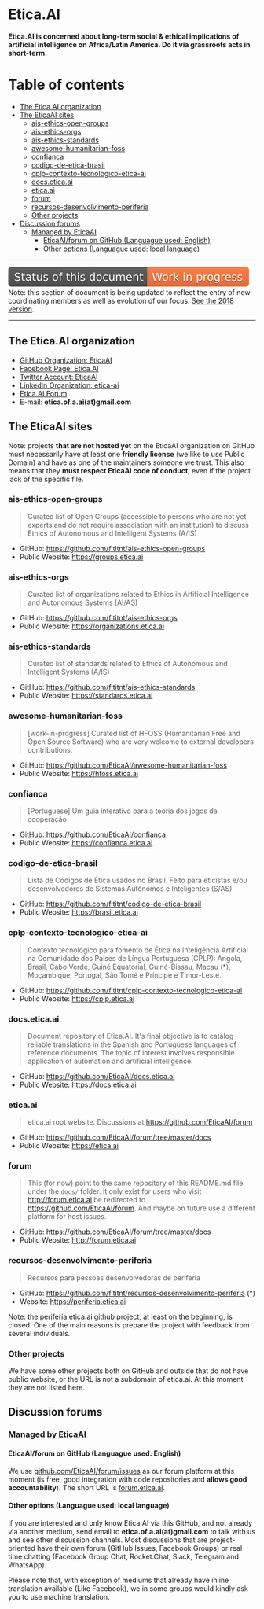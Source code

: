 # Etica.AI
**Etica.AI is concerned about long-term social & ethical implications of artificial intelligence on Africa/Latin America. Do it via grassroots acts in short-term.**

# Table of contents

<!-- TOC depthFrom:2 depthTo:5 -->

- [The Etica.AI organization](#the-eticaai-organization)
- [The EticaAI sites](#the-eticaai-sites)
    - [ais-ethics-open-groups](#ais-ethics-open-groups)
    - [ais-ethics-orgs](#ais-ethics-orgs)
    - [ais-ethics-standards](#ais-ethics-standards)
    - [awesome-humanitarian-foss](#awesome-humanitarian-foss)
    - [confianca](#confianca)
    - [codigo-de-etica-brasil](#codigo-de-etica-brasil)
    - [cplp-contexto-tecnologico-etica-ai](#cplp-contexto-tecnologico-etica-ai)
    - [docs.etica.ai](#docseticaai)
    - [etica.ai](#eticaai)
    - [forum](#forum)
    - [recursos-desenvolvimento-periferia](#recursos-desenvolvimento-periferia)
    - [Other projects](#other-projects)
- [Discussion forums](#discussion-forums)
    - [Managed by EticaAI](#managed-by-eticaai)
        - [EticaAI/forum on GitHub (Languague used: English)](#eticaaiforum-on-github-languague-used-english)
        - [Other options (Languague used: local language)](#other-options-languague-used-local-language)

<!-- /TOC -->

-----

![Status of this document: Work in progress](docs/img/badges/status-work-in-progress.svg)
Note: this section of document is being updated to reflect the entry of new
coordinating members as well as evolution of our focus.
[See the 2018 version](https://github.com/EticaAI/forum/releases/tag/v2018).

-----

## The Etica.AI organization
- [GitHub Organization: EticaAI](https://github.com/EticaAI)
- [Facebook Page: Etica.AI](https://www.facebook.com/EticaAI)
- [Twitter Account: EticaAI](https://twitter.com/EticaAI)
- [LinkedIn Organization: etica-ai](https://www.linkedin.com/company/etica-ai/)
- [Etica.AI Forum](https://github.com/EticaAI/forum/issues?q=is%3Aissue+is%3Aopen+sort%3Aupdated-desc)
- E-mail: **etica.of.a.ai(at)gmail.com**

## The EticaAI sites
<!--
Note: some projects can go forward, others can be archived without advancing
incubation phase. **We do not delete them**, but we can move to another
organization or person account or, in special for ideas that were very complex,
eventualy they become reference for a more mature project.
-->

Note: projects **that are not hosted yet** on the EticaAI organization on
GitHub must necessarily have at least one **friendly license** (we like to use
Public Domain) and have as one of the maintainers someone we trust. This also
means that they **must respect EticaAI code of conduct**, even if the project
lack of the specific file.

### ais-ethics-open-groups
> Curated list of Open Groups (accessible to persons who are not yet experts
and do not require association with an institution) to discuss Ethics of
Autonomous and Intelligent Systems (A/IS)

- GitHub: <https://github.com/fititnt/ais-ethics-open-groups>
- Public Website: <https://groups.etica.ai>

### ais-ethics-orgs
> Curated list of organizations related to Ethics in Artificial Intelligence and
Autonomous Systems (AI/AS)

- GitHub: <https://github.com/fititnt/ais-ethics-orgs>
- Public Website: <https://organizations.etica.ai>

### ais-ethics-standards
> Curated list of standards related to Ethics of Autonomous and Intelligent
Systems (A/IS)

- GitHub: <https://github.com/fititnt/ais-ethics-standards>
- Public Website: <https://standards.etica.ai>

### awesome-humanitarian-foss
> [work-in-progress] Curated list of HFOSS (Humanitarian Free and Open Source
Software) who are very welcome to external developers contributions.

- GitHub: <https://github.com/EticaAI/awesome-humanitarian-foss>
- Public Website: <https://hfoss.etica.ai>

### confianca
> [Portuguese] Um guia interativo para a teoria dos jogos da cooperação

- GitHub: <https://github.com/EticaAI/confianca>
- Public Website: <https://confianca.etica.ai>

### codigo-de-etica-brasil
> Lista de Códigos de Ética usados no Brasil. Feito para eticistas e/ou
desenvolvedores de Sistemas Autônomos e Inteligentes (S/AS)

- GitHub: <https://github.com/fititnt/codigo-de-etica-brasil>
- Public Website: <https://brasil.etica.ai>

### cplp-contexto-tecnologico-etica-ai
> Contexto tecnológico para fomento de Ética na Inteligência Artificial na
Comunidade dos Países de Língua Portuguesa (CPLP): Angola, Brasil, Cabo Verde,
Guiné Equatorial, Guiné-Bissau, Macau (*), Moçambique, Portugal, São Tomé e
Príncipe e Timor-Leste.

- GitHub: <https://github.com/fititnt/cplp-contexto-tecnologico-etica-ai>
- Public Website: <https://cplp.etica.ai>

### docs.etica.ai
> Document repository of Etica.AI. It's final objective is to catalog reliable
translations in the Spanish and Portuguese languages of reference documents.
The topic of interest involves  responsible application of automation and
artificial intelligence.

- GitHub: <https://github.com/EticaAI/docs.etica.ai>
- Public Website: <https://docs.etica.ai>

### etica.ai
> etica.ai root website. Discussions at <https://github.com/EticaAI/forum>

- GitHub: <https://github.com/EticaAI/forum/tree/master/docs>
- Public Website: <https://etica.ai>

### forum
> This (for now) point to the same repository of this README.md file under the
`docs/` folder. It only exist for users who visit http://forum.etica.ai be
redirected to <https://github.com/EticaAI/forum>. And maybe on future use
a different platform for host issues.

- GitHub: <https://github.com/EticaAI/forum/tree/master/docs>
- Public Website: <http://forum.etica.ai>

### recursos-desenvolvimento-periferia
> Recursos para pessoas desenvolvedoras de periferia

- GitHub: <https://github.com/fititnt/recursos-desenvolvimento-periferia> (*)
- Website: <https://periferia.etica.ai>

Note: the periferia.etica.ai github project, at least on the beginning, is
closed. One of the main reasons is prepare the project with feedback from
several individuals.

### Other projects
We have some other projects both on GitHub and outside that do not have public
website, or the URL is not a subdomain of etica.ai. At this moment they are not
listed here.

## Discussion forums

### Managed by EticaAI

#### EticaAI/forum on GitHub (Languague used: English)
We use [github.com/EticaAI/forum/issues](https://github.com/EticaAI/forum/issues)
as our forum platform at this moment (is free, good integration with code
repositories and **allows good accountability**). The short URL is [forum.etica.ai](http://forum.etica.ai).

#### Other options (Languague used: local language)

If you are interested and only know Etica.AI via this GitHub, and not already
via another medium, send email to **etica.of.a.ai(at)gmail.com** to
talk with us and see other discussion channels. Most discussions that are
project-oriented have their own forum (GitHub Issues, Facebook Groups) or
real time chatting (Facebook Group Chat, Rocket.Chat, Slack, Telegram and
WhatsApp).

Please note that, with exception of mediums that already have inline translation
available (Like Facebook), we in some groups would kindly ask you to use machine
translation.
